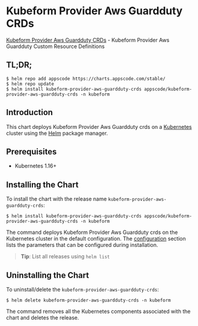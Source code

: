 # Kubeform Provider Aws Guardduty CRDs

[Kubeform Provider Aws Guardduty CRDs](https://github.com/kubeform) - Kubeform Provider Aws Guardduty Custom Resource Definitions

## TL;DR;

```console
$ helm repo add appscode https://charts.appscode.com/stable/
$ helm repo update
$ helm install kubeform-provider-aws-guardduty-crds appscode/kubeform-provider-aws-guardduty-crds -n kubeform
```

## Introduction

This chart deploys Kubeform Provider Aws Guardduty crds on a [Kubernetes](http://kubernetes.io) cluster using the [Helm](https://helm.sh) package manager.

## Prerequisites

- Kubernetes 1.16+

## Installing the Chart

To install the chart with the release name `kubeform-provider-aws-guardduty-crds`:

```console
$ helm install kubeform-provider-aws-guardduty-crds appscode/kubeform-provider-aws-guardduty-crds -n kubeform
```

The command deploys Kubeform Provider Aws Guardduty crds on the Kubernetes cluster in the default configuration. The [configuration](#configuration) section lists the parameters that can be configured during installation.

> **Tip**: List all releases using `helm list`

## Uninstalling the Chart

To uninstall/delete the `kubeform-provider-aws-guardduty-crds`:

```console
$ helm delete kubeform-provider-aws-guardduty-crds -n kubeform
```

The command removes all the Kubernetes components associated with the chart and deletes the release.


